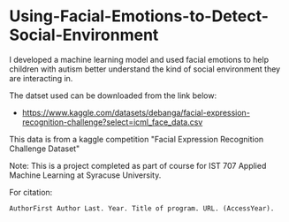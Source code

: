 # Using-Facial-Emotions-to-Detect-Social-Environment
I developed a machine learning model and used facial emotions to help children with autism better understand the kind of social environment they are interacting in.

The datset used can be downloaded from the link below:
- https://www.kaggle.com/datasets/debanga/facial-expression-recognition-challenge?select=icml_face_data.csv

This data is from a kaggle competition "Facial Expression Recognition Challenge Dataset"


Note: This is a project completed as part of course for IST 707 Applied Machine Learning at Syracuse University.

For citation:

    AuthorFirst Author Last. Year. Title of program. URL. (AccessYear).